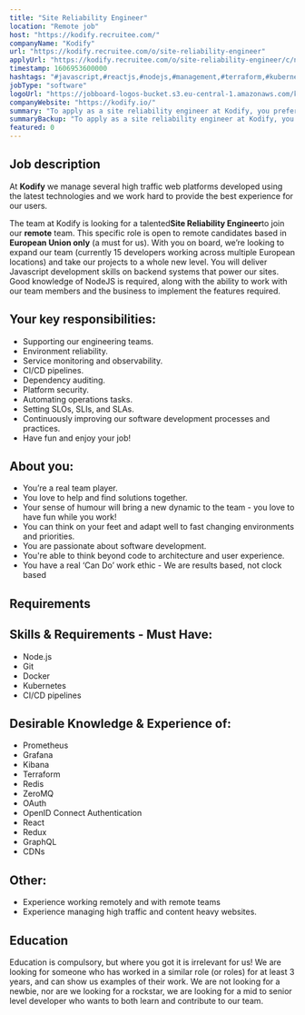 ```yaml
---
title: "Site Reliability Engineer"
location: "Remote job"
host: "https://kodify.recruitee.com/"
companyName: "Kodify"
url: "https://kodify.recruitee.com/o/site-reliability-engineer"
applyUrl: "https://kodify.recruitee.com/o/site-reliability-engineer/c/new"
timestamp: 1606953600000
hashtags: "#javascript,#reactjs,#nodejs,#management,#terraform,#kubernetes,#docker,#operations,#content,#git"
jobType: "software"
logoUrl: "https://jobboard-logos-bucket.s3.eu-central-1.amazonaws.com/kodify"
companyWebsite: "https://kodify.io/"
summary: "To apply as a site reliability engineer at Kodify, you preferably need to have some knowledge of: #javascript, #reactjs, #nodejs."
summaryBackup: "To apply as a site reliability engineer at Kodify, you preferably need to have some knowledge of: #javascript, #reactjs, #nodejs."
featured: 0
---
```


## Job description

At **Kodify** we manage several high traffic web platforms developed using the latest technologies and we work hard to provide the best experience for our users.

The team at Kodify is looking for a talented**Site Reliability Engineer**to join our **remote** team. This specific role is open to remote candidates based in **European Union only** (a must for us). With you on board, we’re looking to expand our team (currently 15 developers working across multiple European locations) and take our projects to a whole new level. You will deliver Javascript development skills on backend systems that power our sites. Good knowledge of NodeJS is required, along with the ability to work with our team members and the business to implement the features required.

## Your key responsibilities:

*   Supporting our engineering teams.
*   Environment reliability.
*   Service monitoring and observability.
*   CI/CD pipelines.
*   Dependency auditing.
*   Platform security.
*   Automating operations tasks.
*   Setting SLOs, SLIs, and SLAs.
*   Continuously improving our software development processes and practices.
*   Have fun and enjoy your job!

## About you:

*   You’re a real team player.
*   You love to help and find solutions together.
*   Your sense of humour will bring a new dynamic to the team - you love to have fun while you work!
*   You can think on your feet and adapt well to fast changing environments and priorities.
*   You are passionate about software development.
*   You're able to think beyond code to architecture and user experience.
*   You have a real ‘Can Do’ work ethic - We are results based, not clock based

## Requirements

## Skills & Requirements - Must Have:

*   Node.js
*   Git
*   Docker
*   Kubernetes
*   CI/CD pipelines

## Desirable Knowledge & Experience of:

*   Prometheus
*   Grafana
*   Kibana
*   Terraform
*   Redis
*   ZeroMQ
*   OAuth
*   OpenID Connect Authentication
*   React
*   Redux
*   GraphQL
*   CDNs

## Other:

*   Experience working remotely and with remote teams
*   Experience managing high traffic and content heavy websites.

## Education

Education is compulsory, but where you got it is irrelevant for us! We are looking for someone who has worked in a similar role (or roles) for at least 3 years, and can show us examples of their work. We are not looking for a newbie, nor are we looking for a rockstar, we are looking for a mid to senior level developer who wants to both learn and contribute to our team.

